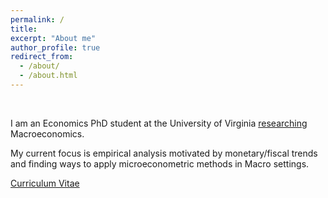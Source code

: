 ```yaml
---
permalink: /
title: 
excerpt: "About me"
author_profile: true
redirect_from: 
  - /about/
  - /about.html
---
```


&nbsp;


I am an Economics PhD student at the University of Virginia [researching](https://paulbousquet.github.io/research/) Macroeconomics. 

My current focus is empirical analysis motivated by monetary/fiscal trends and finding ways to apply microeconometric methods in Macro settings.

[Curriculum Vitae](https://paulbousquet.github.io/WebsitePDFs/BousquetCV.pdf) 
